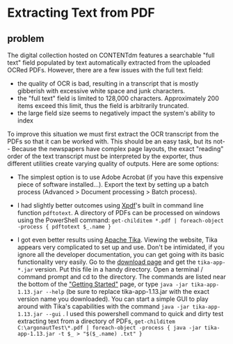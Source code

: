 # Extracting Text from PDF

## problem

The digital collection hosted on CONTENTdm features a searchable "full text" field populated by text automatically extracted from the uploaded OCRed PDFs.
However, there are a few issues with the full text field:
- the quality of OCR is bad, resulting in a transcript that is mostly gibberish with excessive white space and junk characters.
- the "full text" field is limited to 128,000 characters. Approximately 200 items exceed this limit, thus the field is arbitrarily truncated.
- the large field size seems to negatively impact the system's ability to index 

To improve this situation we must first extract the OCR transcript from the PDFs so that it can be worked with.
This should be an easy task, but its not--
Because the newspapers have complex page layouts, the exact "reading" order of the text transcript must be interpreted by the exporter, 
thus different utilities create varying quality of outputs. 
Here are some options:

- The simplest option is to use Adobe Acrobat (if you have this expensive piece of software installed...). 
Export the text by setting up a batch process (Advanced > Document processing > Batch process).

- I had slightly better outcomes using [Xpdf](http://www.foolabs.com/xpdf/)'s built in command line function `pdftotext`. 
A directory of PDFs can be processed on windows using the PowerShell command: `get-childitem *.pdf | foreach-object -process { pdftotext $_.name }`

- I got even better results using [Apache Tika](http://tika.apache.org/). Viewing the website, Tika appears very complicated to set up and use. Don't be intimidated, if you ignore all the developer documentation, you can get going with its basic functionality very easily. Go to the [download page](https://tika.apache.org/download.html) and get the `tika-app-*.jar` version. Put this file in a handy directory. Open a terminal / command prompt and cd to the directory. The commands are listed near the bottom of the ["Getting Started"](http://tika.apache.org/1.13/gettingstarted.html) page, or type `java -jar tika-app-1.13.jar --help` (be sure to replace tika-app-1.13.jar with the exact version name you downloaded). You can start a simple GUI to play around with Tika's capabilities with the command `java -jar tika-app-1.13.jar --gui` . I used this powershell command to quick and dirty test extracting text from a directory of PDFs, ```get-childitem C:\argonautTest\*.pdf | foreach-object -process { java -jar tika-app-1.13.jar -t $_ > "$($_.name) .txt" }```
